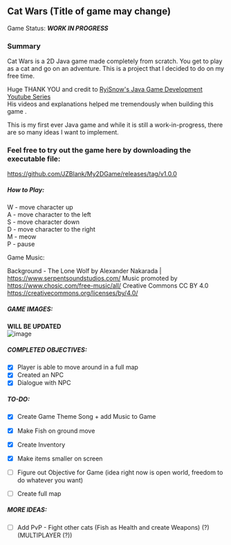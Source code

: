 ## Cat Wars (Title of game may change) 

Game Status: _**WORK IN PROGRESS**_

### Summary
Cat Wars is a 2D Java game made completely from scratch. You get to play as a cat and go on an adventure. 
This is a project that I decided to do on my free time.

Huge THANK YOU and credit to [RyiSnow's Java Game Development Youtube Series](https://www.youtube.com/playlist?list=PL_QPQmz5C6WUF-pOQDsbsKbaBZqXj4qSq) <br/>
His videos and explanations helped me tremendously when building this game .<br/>

This is my first ever Java game and while it is still a work-in-progress, there are so many ideas I want to implement.<br/>


### Feel free to try out the game here by downloading the executable file:
https://github.com/JZBlank/My2DGame/releases/tag/v1.0.0

##### How to Play:
W - move character up <br/>
A - move character to the left <br/>
S - move character down <br/>
D - move character to the right <br/>
M - meow <br/>
P - pause <br/>

Game Music:

Background - 
The Lone Wolf by Alexander Nakarada | https://www.serpentsoundstudios.com/
Music promoted by https://www.chosic.com/free-music/all/
Creative Commons CC BY 4.0
https://creativecommons.org/licenses/by/4.0/

##### GAME IMAGES:
**WILL BE UPDATED** <br/>
![image](https://github.com/JZBlank/My2DGame/assets/56086743/40184256-987e-4278-8f6c-a682a3ace306)



##### COMPLETED OBJECTIVES:
- [X] Player is able to move around in a full map 
- [X] Created an NPC
- [X] Dialogue with NPC

##### TO-DO:
- [X] Create Game Theme Song + add Music to Game 
- [X] Make Fish on ground move
- [X] Create Inventory
- [X] Make items smaller on screen
- [ ] Figure out Objective for Game (idea right now is open world, freedom to do whatever you want)
- [ ] Create full map


##### MORE IDEAS:
- [ ] Add PvP - Fight other cats (Fish as Health and create Weapons) (?) (MULTIPLAYER (?))

